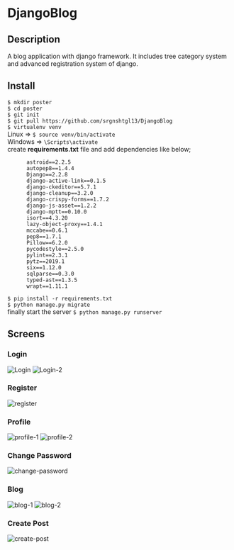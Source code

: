 # DjangoBlog
## Description
A blog application with django framework. It includes tree category system and advanced registration system of django.
## Install
`$ mkdir poster`<br>
`$ cd poster`<br>
`$ git init`<br>
`$ git pull https://github.com/srgnshtgl13/DjangoBlog`<br>
`$ virtualenv venv`<br>
Linux => `$ source venv/bin/activate`<br>
Windows => `\Scripts\activate`<br>
create **requirements.txt** file and add dependencies like below;<br>
```
      astroid==2.2.5
      autopep8==1.4.4
      Django==2.2.8
      django-active-link==0.1.5
      django-ckeditor==5.7.1
      django-cleanup==3.2.0
      django-crispy-forms==1.7.2
      django-js-asset==1.2.2
      django-mptt==0.10.0
      isort==4.3.20
      lazy-object-proxy==1.4.1
      mccabe==0.6.1
      pep8==1.7.1
      Pillow==6.2.0
      pycodestyle==2.5.0
      pylint==2.3.1
      pytz==2019.1
      six==1.12.0
      sqlparse==0.3.0
      typed-ast==1.3.5
      wrapt==1.11.1
```
`$ pip install -r requirements.txt`<br>
`$ python manage.py migrate`<br>
finally start the server `$ python manage.py runserver`
## Screens
### Login
![Login](https://user-images.githubusercontent.com/48659439/61064333-3e198980-a40a-11e9-90d6-324ae591c580.jpg)
![Login-2](https://user-images.githubusercontent.com/48659439/61064454-791bbd00-a40a-11e9-8339-fc19b861d53d.jpg)
### Register
![register](https://user-images.githubusercontent.com/48659439/61064493-905aaa80-a40a-11e9-9b59-2a3cc30b5dd8.jpg)
### Profile
![profile-1](https://user-images.githubusercontent.com/48659439/61064554-ab2d1f00-a40a-11e9-95e2-fbb5213f238b.jpg)
![profile-2](https://user-images.githubusercontent.com/48659439/61064555-ab2d1f00-a40a-11e9-9915-1ec131d87a0e.jpg)
### Change Password
![change-password](https://user-images.githubusercontent.com/48659439/61064680-ec253380-a40a-11e9-890f-dc605141f4d8.jpg)
### Blog
![blog-1](https://user-images.githubusercontent.com/48659439/61064601-c5ff9380-a40a-11e9-9d5b-9baf01918f16.jpg)
![blog-2](https://user-images.githubusercontent.com/48659439/61064602-c6982a00-a40a-11e9-9b78-f9170d9584f7.jpg)
### Create Post
![create-post](https://user-images.githubusercontent.com/48659439/61064682-ecbdca00-a40a-11e9-8e87-2dfb34933fc7.jpg)
